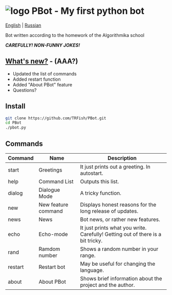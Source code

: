 # ![logo][] PBot - My first python bot

[English][] | [Russian][]

Bot written according to the homework of the Algorithmika school  

***CAREFULLY! NON-FUNNY JOKES!***

[English]: README.md
[Russian]: README-ru_RU.md
[logo]: https://raw.githubusercontent.com/TRFish/PBot/main/dino.ico

## [What's new?][] - (AAA?)
- Updated the list of commands
- Added restart function
- Added "About PBot" feature
- Questions?

[What's new?]: https://github.com/TRFish/PBot/blob/main/new.md

## Install

```sh
git clone https://github.com/TRFish/PBot.git
cd PBot
./pbot.py
```

## Commands

| Command | Name                       | Description                                                                        |
| ------- | -------------------------- | ---------------------------------------------------------------------------------- |
| start   | Greetings                  | It just prints out a greeting. In autostart.                                       |
| help    | Command List               | Outputs this list.                                                                 |
| dialog  | Dialogue Mode              | A tricky function.                                                                 |
| new     | New feature command        | Displays honest reasons for the long release of updates.                           |
| news    | News                       | Bot news, or rather new features.                                                  |
| echo    | Echo-mode                  | It just prints what you write. Carefully! Getting out of there is a bit tricky.    |
| rand    | Ramdom number              | Shows a random number in your range.                                               |
| restart | Restart bot                | May be useful for changing the language.                                           |
| about   | About PBot                 | Shows brief information about the project and the author.                          |
